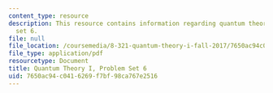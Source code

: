 ```yaml
---
content_type: resource
description: This resource contains information regarding quantum theory I, problem
  set 6.
file: null
file_location: /coursemedia/8-321-quantum-theory-i-fall-2017/7650ac94c0416269f7bf98ca767e2516_MIT8_321F17_Pset6.pdf
file_type: application/pdf
resourcetype: Document
title: Quantum Theory I, Problem Set 6
uid: 7650ac94-c041-6269-f7bf-98ca767e2516
---
```

